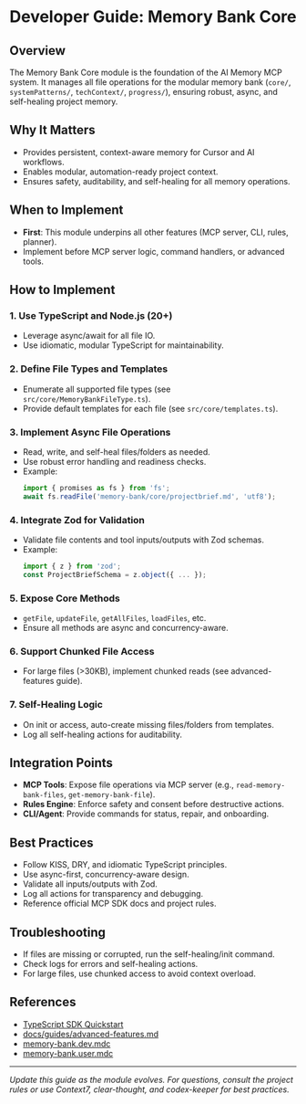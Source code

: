 # Developer Guide: Memory Bank Core

## Overview
The Memory Bank Core module is the foundation of the AI Memory MCP system. It manages all file operations for the modular memory bank (`core/`, `systemPatterns/`, `techContext/`, `progress/`), ensuring robust, async, and self-healing project memory.

## Why It Matters
- Provides persistent, context-aware memory for Cursor and AI workflows.
- Enables modular, automation-ready project context.
- Ensures safety, auditability, and self-healing for all memory operations.

## When to Implement
- **First**: This module underpins all other features (MCP server, CLI, rules, planner).
- Implement before MCP server logic, command handlers, or advanced tools.

## How to Implement
### 1. Use TypeScript and Node.js (20+)
- Leverage async/await for all file IO.
- Use idiomatic, modular TypeScript for maintainability.

### 2. Define File Types and Templates
- Enumerate all supported file types (see `src/core/MemoryBankFileType.ts`).
- Provide default templates for each file (see `src/core/templates.ts`).

### 3. Implement Async File Operations
- Read, write, and self-heal files/folders as needed.
- Use robust error handling and readiness checks.
- Example:
  ```ts
  import { promises as fs } from 'fs';
  await fs.readFile('memory-bank/core/projectbrief.md', 'utf8');
  ```

### 4. Integrate Zod for Validation
- Validate file contents and tool inputs/outputs with Zod schemas.
- Example:
  ```ts
  import { z } from 'zod';
  const ProjectBriefSchema = z.object({ ... });
  ```

### 5. Expose Core Methods
- `getFile`, `updateFile`, `getAllFiles`, `loadFiles`, etc.
- Ensure all methods are async and concurrency-aware.

### 6. Support Chunked File Access
- For large files (>30KB), implement chunked reads (see advanced-features guide).

### 7. Self-Healing Logic
- On init or access, auto-create missing files/folders from templates.
- Log all self-healing actions for auditability.

## Integration Points
- **MCP Tools**: Expose file operations via MCP server (e.g., `read-memory-bank-files`, `get-memory-bank-file`).
- **Rules Engine**: Enforce safety and consent before destructive actions.
- **CLI/Agent**: Provide commands for status, repair, and onboarding.

## Best Practices
- Follow KISS, DRY, and idiomatic TypeScript principles.
- Use async-first, concurrency-aware design.
- Validate all inputs/outputs with Zod.
- Log all actions for transparency and debugging.
- Reference official MCP SDK docs and project rules.

## Troubleshooting
- If files are missing or corrupted, run the self-healing/init command.
- Check logs for errors and self-healing actions.
- For large files, use chunked access to avoid context overload.

## References
- [TypeScript SDK Quickstart](https://github.com/modelcontextprotocol/typescript-sdk)
- [docs/guides/advanced-features.md](../guides/advanced-features.md)
- [memory-bank.dev.mdc](../../.cursor/rules/memory-bank.dev.mdc)
- [memory-bank.user.mdc](../../.cursor/rules/memory-bank.user.mdc)

---
*Update this guide as the module evolves. For questions, consult the project rules or use Context7, clear-thought, and codex-keeper for best practices.*
